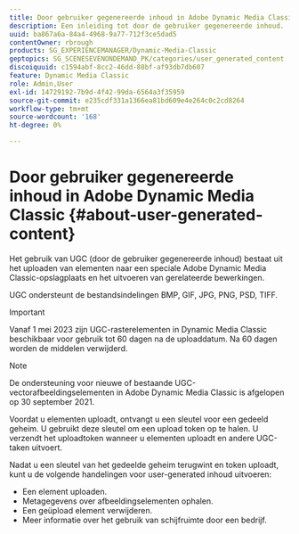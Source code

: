 ```yaml
---
title: Door gebruiker gegenereerde inhoud in Adobe Dynamic Media Classic
description: Een inleiding tot door de gebruiker gegenereerde inhoud.
uuid: ba867a6a-84a4-4968-9a77-712f3ce5dad5
contentOwner: rbrough
products: SG_EXPERIENCEMANAGER/Dynamic-Media-Classic
geptopics: SG_SCENESEVENONDEMAND_PK/categories/user_generated_content
discoiquuid: c1594abf-8cc2-46dd-88bf-af93db7db607
feature: Dynamic Media Classic
role: Admin,User
exl-id: 14729192-7b9d-4f42-99da-6564a3f35959
source-git-commit: e235cdf331a1366ea81bd609e4e264c0c2cd8264
workflow-type: tm+mt
source-wordcount: '168'
ht-degree: 0%

---
```


# Door gebruiker gegenereerde inhoud in Adobe Dynamic Media Classic {#about-user-generated-content}

Het gebruik van UGC (door de gebruiker gegenereerde inhoud) bestaat uit het uploaden van elementen naar een speciale Adobe Dynamic Media Classic-opslagplaats en het uitvoeren van gerelateerde bewerkingen.

UGC ondersteunt de bestandsindelingen BMP, GIF, JPG, PNG, PSD, TIFF.

>[!IMPORTANT]
>
>Vanaf 1 mei 2023 zijn UGC-rasterelementen in Dynamic Media Classic beschikbaar voor gebruik tot 60 dagen na de uploaddatum. Na 60 dagen worden de middelen verwijderd.

<!-- * Vector: AI, EPS (EPS files from Adobe Illustrator 2018 are not supported), PDF (only when the PDF file is previously opened and saved in Adobe Illustrator CS6) -->

>[!NOTE]
>
>De ondersteuning voor nieuwe of bestaande UGC-vectorafbeeldingselementen in Adobe Dynamic Media Classic is afgelopen op 30 september 2021.

Voordat u elementen uploadt, ontvangt u een sleutel voor een gedeeld geheim. U gebruikt deze sleutel om een upload token op te halen. U verzendt het uploadtoken wanneer u elementen uploadt en andere UGC-taken uitvoert.

Nadat u een sleutel van het gedeelde geheim terugwint en token uploadt, kunt u de volgende handelingen voor user-generated inhoud uitvoeren:

* Een element uploaden.
* Metagegevens over afbeeldingselementen ophalen.
* Een geüpload element verwijderen.
* Meer informatie over het gebruik van schijfruimte door een bedrijf.
